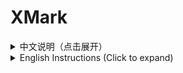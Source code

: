 # XMark

<details>
<summary>中文说明（点击展开）</summary>

## 项目简介

XMark 是一款专为 **X（前推特）** 设计的用户备注管理工具。它轻巧灵动，能让你轻松为任意用户添加个性化备注，助你记忆每一个精彩瞬间。无论是日常关注的好友，还是灵感迸发的创作者，XMark 都帮你妥帖保存那些重要的注脚。

不仅如此，XMark 还支持 **备份与导入** 备注数据，让你的心血永不丢失，随时随地恢复，伴你探索社交的无尽星辰。

## 项目特点

- 轻量简洁，极速响应  
- 简单易用，零学习成本  
- 数据安全，支持备份与导入  
- 适配未来，拥抱变化

## 快速开始

你可以选择以下两种方式使用 XMark：

- 克隆项目  
```bash
git clone https://github.com/jaxo4life/XMark.git
````

* 或者直接下载 ZIP，解压到文件夹

然后打开 Chrome 浏览器：

1. 访问 `chrome://extensions/`
2. 打开“开发者模式”
3. 点击“加载已解压的扩展程序”，选择项目文件夹
4. 享受你的 XMark！

---

## 贡献 & 反馈

欢迎任何建议和贡献！

</details>

<details>
<summary>English Instructions (Click to expand)</summary>

## Introduction

XMark is a note-taking tool designed specifically for **X (formerly Twitter)**. Lightweight and nimble, it allows you to easily add personalized notes to any user, helping you remember every special moment.

Additionally, XMark supports **exporting and importing** note data, ensuring your precious notes are never lost and can be restored anytime.

## Features

* Lightweight and fast
* Easy to use with zero learning curve
* Secure data handling with backup and import support
* Future-proof and adaptive

## Quick Start

You can get started with XMark in two ways:

* Clone the repository

```bash
git clone https://github.com/jaxo4life/XMark.git
```

* Or download the ZIP and unzip it

Then open Chrome:

1. Go to `chrome://extensions/`
2. Enable "Developer mode"
3. Click "Load unpacked" and select the project folder
4. Enjoy XMark!

---

## Contributing & Feedback

All suggestions and contributions are welcome!

</details>